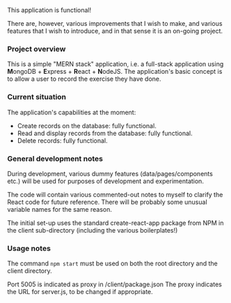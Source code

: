 This application is functional! 

There are, however, various improvements that I wish to make, and various features that I wish to introduce, and in that sense it is an on-going project.

### Project overview
This is a simple "MERN stack" application, 
i.e. a full-stack application using **M**ongoDB + **E**xpress + **R**eact + **N**odeJS. 
The application's basic concept is to allow a user to record the exercise they have done. 

### Current situation
The application's capabilities at the moment:
- Create records on the database: fully functional.
- Read and display records from the database: fully functional.
- Delete records: fully functional.

### General development notes
During development, various dummy features (data/pages/components etc.) will be used for purposes of development and experimentation.

The code will contain various commented-out notes to myself to clarify the React code for future reference. There will be probably some unusual variable names for the same reason.

The initial set-up uses the standard create-react-app package from NPM in the client sub-directory (including the various boilerplates!)

### Usage notes
The command `npm start` must be used on both the root directory and the client directory.

Port 5005 is indicated as proxy in /client/package.json 
The proxy indicates the URL for server.js, to be changed if appropriate. 
